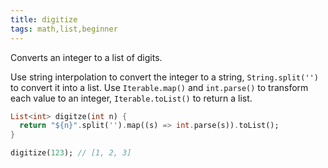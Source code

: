 ```yaml
---
title: digitize
tags: math,list,beginner
---
```


Converts an integer to a list of digits.

Use string interpolation to convert the integer to a string, `String.split('')` to convert it into a list.
Use `Iterable.map()` and `int.parse()` to transform each value to an integer, `Iterable.toList()` to return a list.

```dart
List<int> digitze(int n) {
  return "${n}".split('').map((s) => int.parse(s)).toList();
}
```

```dart
digitize(123); // [1, 2, 3]
```
